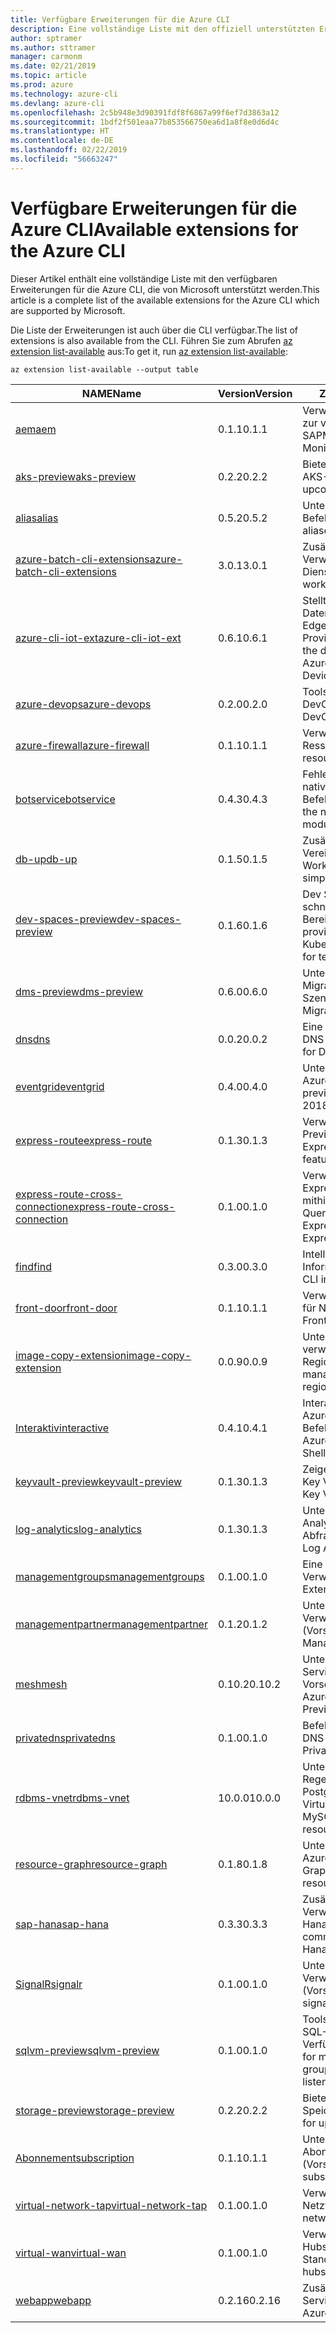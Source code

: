 ```yaml
---
title: Verfügbare Erweiterungen für die Azure CLI
description: Eine vollständige Liste mit den offiziell unterstützten Erweiterungen für die Azure CLI
author: sptramer
ms.author: sttramer
manager: carmonm
ms.date: 02/21/2019
ms.topic: article
ms.prod: azure
ms.technology: azure-cli
ms.devlang: azure-cli
ms.openlocfilehash: 2c5b948e3d90391fdf8f6867a99f6ef7d3863a12
ms.sourcegitcommit: 1bdf2f501eaa77b853566750ea6d1a8f8e0d6d4c
ms.translationtype: HT
ms.contentlocale: de-DE
ms.lasthandoff: 02/22/2019
ms.locfileid: "56663247"
---
```

# <a name="available-extensions-for-the-azure-cli"></a><span data-ttu-id="a3932-103">Verfügbare Erweiterungen für die Azure CLI</span><span class="sxs-lookup"><span data-stu-id="a3932-103">Available extensions for the Azure CLI</span></span>

<span data-ttu-id="a3932-104">Dieser Artikel enthält eine vollständige Liste mit den verfügbaren Erweiterungen für die Azure CLI, die von Microsoft unterstützt werden.</span><span class="sxs-lookup"><span data-stu-id="a3932-104">This article is a complete list of the available extensions for the Azure CLI which are supported by Microsoft.</span></span>

<span data-ttu-id="a3932-105">Die Liste der Erweiterungen ist auch über die CLI verfügbar.</span><span class="sxs-lookup"><span data-stu-id="a3932-105">The list of extensions is also available  from the CLI.</span></span> <span data-ttu-id="a3932-106">Führen Sie zum Abrufen [az extension list-available](/cli/azure/extension?view=azure-cli-latest#az-extension-list-available) aus:</span><span class="sxs-lookup"><span data-stu-id="a3932-106">To get it, run [az extension list-available](/cli/azure/extension?view=azure-cli-latest#az-extension-list-available):</span></span>

```azurecli-interactive
az extension list-available --output table
```

| <span data-ttu-id="a3932-107">NAME</span><span class="sxs-lookup"><span data-stu-id="a3932-107">Name</span></span> | <span data-ttu-id="a3932-108">Version</span><span class="sxs-lookup"><span data-stu-id="a3932-108">Version</span></span> | <span data-ttu-id="a3932-109">Zusammenfassung</span><span class="sxs-lookup"><span data-stu-id="a3932-109">Summary</span></span> | <span data-ttu-id="a3932-110">Vorschau</span><span class="sxs-lookup"><span data-stu-id="a3932-110">Preview</span></span> |
|------|---------|---------|---------|
| [<span data-ttu-id="a3932-111">aem</span><span class="sxs-lookup"><span data-stu-id="a3932-111">aem</span></span>](https://github.com/Azure/azure-cli-extensions) | <span data-ttu-id="a3932-112">0.1.1</span><span class="sxs-lookup"><span data-stu-id="a3932-112">0.1.1</span></span> | <span data-ttu-id="a3932-113">Verwalten der Azure-Erweiterungen zur verbesserten Überwachung für SAP</span><span class="sxs-lookup"><span data-stu-id="a3932-113">Manage Azure Enhanced Monitoring Extensions for SAP</span></span> |  |
| [<span data-ttu-id="a3932-114">aks-preview</span><span class="sxs-lookup"><span data-stu-id="a3932-114">aks-preview</span></span>](https://github.com/Azure/azure-cli-extensions/tree/master/src/aks-preview) | <span data-ttu-id="a3932-115">0.2.2</span><span class="sxs-lookup"><span data-stu-id="a3932-115">0.2.2</span></span> | <span data-ttu-id="a3932-116">Bietet eine Vorschau für zukünftige AKS-Features</span><span class="sxs-lookup"><span data-stu-id="a3932-116">Provides a preview for upcoming AKS features</span></span> | <span data-ttu-id="a3932-117">Ja</span><span class="sxs-lookup"><span data-stu-id="a3932-117">Yes</span></span> |
| [<span data-ttu-id="a3932-118">alias</span><span class="sxs-lookup"><span data-stu-id="a3932-118">alias</span></span>](https://github.com/Azure/azure-cli-extensions) | <span data-ttu-id="a3932-119">0.5.2</span><span class="sxs-lookup"><span data-stu-id="a3932-119">0.5.2</span></span> | <span data-ttu-id="a3932-120">Unterstützung für Befehlsaliase</span><span class="sxs-lookup"><span data-stu-id="a3932-120">Support for command aliases</span></span> | <span data-ttu-id="a3932-121">Ja</span><span class="sxs-lookup"><span data-stu-id="a3932-121">Yes</span></span> |
| [<span data-ttu-id="a3932-122">azure-batch-cli-extensions</span><span class="sxs-lookup"><span data-stu-id="a3932-122">azure-batch-cli-extensions</span></span>](https://github.com/Azure/azure-batch-cli-extensions) | <span data-ttu-id="a3932-123">3.0.1</span><span class="sxs-lookup"><span data-stu-id="a3932-123">3.0.1</span></span> | <span data-ttu-id="a3932-124">Zusätzliche Befehle für die Verwendung des Azure Batch-Diensts</span><span class="sxs-lookup"><span data-stu-id="a3932-124">Additional commands for working with Azure Batch service</span></span> |  |
| [<span data-ttu-id="a3932-125">azure-cli-iot-ext</span><span class="sxs-lookup"><span data-stu-id="a3932-125">azure-cli-iot-ext</span></span>](https://github.com/azure/azure-iot-cli-extension) | <span data-ttu-id="a3932-126">0.6.1</span><span class="sxs-lookup"><span data-stu-id="a3932-126">0.6.1</span></span> | <span data-ttu-id="a3932-127">Stellt die Befehlsebene der Datenebene für Azure IoT Hub, IoT Edge und den IoT Device Provisioning-Dienst bereit</span><span class="sxs-lookup"><span data-stu-id="a3932-127">Provides the data plane command layer for Azure IoT Hub, IoT Edge and IoT Device Provisioning Service</span></span> |  |
| [<span data-ttu-id="a3932-128">azure-devops</span><span class="sxs-lookup"><span data-stu-id="a3932-128">azure-devops</span></span>](https://github.com/Microsoft/azure-devops-cli-extension) | <span data-ttu-id="a3932-129">0.2.0</span><span class="sxs-lookup"><span data-stu-id="a3932-129">0.2.0</span></span> | <span data-ttu-id="a3932-130">Tools zum Verwalten von Azure DevOps</span><span class="sxs-lookup"><span data-stu-id="a3932-130">Tools for managing Azure DevOps.</span></span> | <span data-ttu-id="a3932-131">Ja</span><span class="sxs-lookup"><span data-stu-id="a3932-131">Yes</span></span> |
| [<span data-ttu-id="a3932-132">azure-firewall</span><span class="sxs-lookup"><span data-stu-id="a3932-132">azure-firewall</span></span>](https://github.com/Azure/azure-cli-extensions/tree/master/src/azure-firewall) | <span data-ttu-id="a3932-133">0.1.1</span><span class="sxs-lookup"><span data-stu-id="a3932-133">0.1.1</span></span> | <span data-ttu-id="a3932-134">Verwalten von Azure Firewall-Ressourcen</span><span class="sxs-lookup"><span data-stu-id="a3932-134">Manage Azure Firewall resources.</span></span> | <span data-ttu-id="a3932-135">Ja</span><span class="sxs-lookup"><span data-stu-id="a3932-135">Yes</span></span> |
| [<span data-ttu-id="a3932-136">botservice</span><span class="sxs-lookup"><span data-stu-id="a3932-136">botservice</span></span>](https://github.com/Azure/azure-cli-extensions) | <span data-ttu-id="a3932-137">0.4.3</span><span class="sxs-lookup"><span data-stu-id="a3932-137">0.4.3</span></span> | <span data-ttu-id="a3932-138">Fehlerbehebungen für Probleme im nativen botservice-CLI-Befehlsmodul.</span><span class="sxs-lookup"><span data-stu-id="a3932-138">Bug fixes for issues in the native botservice cli command module.</span></span> | <span data-ttu-id="a3932-139">Ja</span><span class="sxs-lookup"><span data-stu-id="a3932-139">Yes</span></span> |
| [<span data-ttu-id="a3932-140">db-up</span><span class="sxs-lookup"><span data-stu-id="a3932-140">db-up</span></span>](https://github.com/Azure/azure-cli-extensions/tree/master/src/db-up) | <span data-ttu-id="a3932-141">0.1.5</span><span class="sxs-lookup"><span data-stu-id="a3932-141">0.1.5</span></span> | <span data-ttu-id="a3932-142">Zusätzliche Befehle zum Vereinfachen von Azure Database-Workflows.</span><span class="sxs-lookup"><span data-stu-id="a3932-142">Additional commands to simplify Azure Database workflows.</span></span> | <span data-ttu-id="a3932-143">Ja</span><span class="sxs-lookup"><span data-stu-id="a3932-143">Yes</span></span> |
| [<span data-ttu-id="a3932-144">dev-spaces-preview</span><span class="sxs-lookup"><span data-stu-id="a3932-144">dev-spaces-preview</span></span>](https://github.com/Azure/azure-cli-extensions) | <span data-ttu-id="a3932-145">0.1.6</span><span class="sxs-lookup"><span data-stu-id="a3932-145">0.1.6</span></span> | <span data-ttu-id="a3932-146">Dev Spaces ermöglicht eine schnelle, iterative Kubernetes-Bereitstellung für Teams.</span><span class="sxs-lookup"><span data-stu-id="a3932-146">Dev Spaces provides a rapid, iterative Kubernetes development experience for teams.</span></span> | <span data-ttu-id="a3932-147">Ja</span><span class="sxs-lookup"><span data-stu-id="a3932-147">Yes</span></span> |
| [<span data-ttu-id="a3932-148">dms-preview</span><span class="sxs-lookup"><span data-stu-id="a3932-148">dms-preview</span></span>](https://github.com/Azure/azure-cli-extensions/tree/master/src/dms-preview) | <span data-ttu-id="a3932-149">0.6.0</span><span class="sxs-lookup"><span data-stu-id="a3932-149">0.6.0</span></span> | <span data-ttu-id="a3932-150">Unterstützung für neue Database Migration Service-Szenarien.</span><span class="sxs-lookup"><span data-stu-id="a3932-150">Support for new Database Migration Service scenarios.</span></span> | <span data-ttu-id="a3932-151">Ja</span><span class="sxs-lookup"><span data-stu-id="a3932-151">Yes</span></span> |
| [<span data-ttu-id="a3932-152">dns</span><span class="sxs-lookup"><span data-stu-id="a3932-152">dns</span></span>](https://github.com/Azure/azure-cli-extensions) | <span data-ttu-id="a3932-153">0.0.2</span><span class="sxs-lookup"><span data-stu-id="a3932-153">0.0.2</span></span> | <span data-ttu-id="a3932-154">Eine Azure CLI-Erweiterung für DNS-Zonen</span><span class="sxs-lookup"><span data-stu-id="a3932-154">An Azure CLI Extension for DNS zones</span></span> |  |
| [<span data-ttu-id="a3932-155">eventgrid</span><span class="sxs-lookup"><span data-stu-id="a3932-155">eventgrid</span></span>](https://github.com/Azure/azure-cli-extensions) | <span data-ttu-id="a3932-156">0.4.0</span><span class="sxs-lookup"><span data-stu-id="a3932-156">0.4.0</span></span> | <span data-ttu-id="a3932-157">Unterstützung für Features von Azure EventGrid 2018-09-15-preview</span><span class="sxs-lookup"><span data-stu-id="a3932-157">Support for Azure EventGrid 2018-09-15-preview features</span></span> | <span data-ttu-id="a3932-158">Ja</span><span class="sxs-lookup"><span data-stu-id="a3932-158">Yes</span></span> |
| [<span data-ttu-id="a3932-159">express-route</span><span class="sxs-lookup"><span data-stu-id="a3932-159">express-route</span></span>](https://github.com/Azure/azure-cli-extensions/tree/master/src/express-route) | <span data-ttu-id="a3932-160">0.1.3</span><span class="sxs-lookup"><span data-stu-id="a3932-160">0.1.3</span></span> | <span data-ttu-id="a3932-161">Verwalten von Expressroute mit Previewfunktionen</span><span class="sxs-lookup"><span data-stu-id="a3932-161">Manage ExpressRoutes with preview features.</span></span> | <span data-ttu-id="a3932-162">Ja</span><span class="sxs-lookup"><span data-stu-id="a3932-162">Yes</span></span> |
| [<span data-ttu-id="a3932-163">express-route-cross-connection</span><span class="sxs-lookup"><span data-stu-id="a3932-163">express-route-cross-connection</span></span>](https://github.com/Azure/azure-cli-extensions/tree/master/src/express-route-cross-connection) | <span data-ttu-id="a3932-164">0.1.0</span><span class="sxs-lookup"><span data-stu-id="a3932-164">0.1.0</span></span> | <span data-ttu-id="a3932-165">Verwalten von benutzerdefinierten ExpressRoute-Verbindungen mithilfe einer ExpressRoute-Querverbindung</span><span class="sxs-lookup"><span data-stu-id="a3932-165">Manage customer ExpressRoute circuits using an ExpressRoute cross-connection.</span></span> |  |
| [<span data-ttu-id="a3932-166">find</span><span class="sxs-lookup"><span data-stu-id="a3932-166">find</span></span>](https://github.com/Azure/azure-cli-extensions/tree/master/src/find) | <span data-ttu-id="a3932-167">0.3.0</span><span class="sxs-lookup"><span data-stu-id="a3932-167">0.3.0</span></span> | <span data-ttu-id="a3932-168">Intelligentes Abfragen von CLI-Informationen</span><span class="sxs-lookup"><span data-stu-id="a3932-168">Intelligent querying for CLI information.</span></span> | <span data-ttu-id="a3932-169">Ja</span><span class="sxs-lookup"><span data-stu-id="a3932-169">Yes</span></span> |
| [<span data-ttu-id="a3932-170">front-door</span><span class="sxs-lookup"><span data-stu-id="a3932-170">front-door</span></span>](https://github.com/Azure/azure-cli-extensions/tree/master/src/front-door) | <span data-ttu-id="a3932-171">0.1.1</span><span class="sxs-lookup"><span data-stu-id="a3932-171">0.1.1</span></span> | <span data-ttu-id="a3932-172">Verwalten von Front Door-Instanzen für Netzwerke</span><span class="sxs-lookup"><span data-stu-id="a3932-172">Manage networking Front Doors.</span></span> | <span data-ttu-id="a3932-173">Ja</span><span class="sxs-lookup"><span data-stu-id="a3932-173">Yes</span></span> |
| [<span data-ttu-id="a3932-174">image-copy-extension</span><span class="sxs-lookup"><span data-stu-id="a3932-174">image-copy-extension</span></span>](https://github.com/Azure/azure-cli-extensions) | <span data-ttu-id="a3932-175">0.0.9</span><span class="sxs-lookup"><span data-stu-id="a3932-175">0.0.9</span></span> | <span data-ttu-id="a3932-176">Unterstützung für das Kopieren verwalteter VM-Images zwischen Regionen</span><span class="sxs-lookup"><span data-stu-id="a3932-176">Support for copying managed vm images between regions</span></span> |  |
| [<span data-ttu-id="a3932-177">Interaktiv</span><span class="sxs-lookup"><span data-stu-id="a3932-177">interactive</span></span>](https://github.com/Azure/azure-cli) | <span data-ttu-id="a3932-178">0.4.1</span><span class="sxs-lookup"><span data-stu-id="a3932-178">0.4.1</span></span> | <span data-ttu-id="a3932-179">Interaktive Shell der Microsoft Azure-Befehlszeilenschnittstelle</span><span class="sxs-lookup"><span data-stu-id="a3932-179">Microsoft Azure Command-Line Interactive Shell</span></span> | <span data-ttu-id="a3932-180">Ja</span><span class="sxs-lookup"><span data-stu-id="a3932-180">Yes</span></span> |
| [<span data-ttu-id="a3932-181">keyvault-preview</span><span class="sxs-lookup"><span data-stu-id="a3932-181">keyvault-preview</span></span>](https://github.com/Azure/azure-keyvault-cli-extension) | <span data-ttu-id="a3932-182">0.1.3</span><span class="sxs-lookup"><span data-stu-id="a3932-182">0.1.3</span></span> | <span data-ttu-id="a3932-183">Zeigen Sie eine Vorschau der Azure Key Vault-Befehle an.</span><span class="sxs-lookup"><span data-stu-id="a3932-183">Preview Azure Key Vault commands.</span></span> | <span data-ttu-id="a3932-184">Ja</span><span class="sxs-lookup"><span data-stu-id="a3932-184">Yes</span></span> |
| [<span data-ttu-id="a3932-185">log-analytics</span><span class="sxs-lookup"><span data-stu-id="a3932-185">log-analytics</span></span>](https://github.com/Azure/azure-cli-extensions/tree/master/src/log-analytics) | <span data-ttu-id="a3932-186">0.1.3</span><span class="sxs-lookup"><span data-stu-id="a3932-186">0.1.3</span></span> | <span data-ttu-id="a3932-187">Unterstützung für Azure Log Analytics-Abfragefunktionen</span><span class="sxs-lookup"><span data-stu-id="a3932-187">Support for Azure Log Analytics query capabilities.</span></span> | <span data-ttu-id="a3932-188">Ja</span><span class="sxs-lookup"><span data-stu-id="a3932-188">Yes</span></span> |
| [<span data-ttu-id="a3932-189">managementgroups</span><span class="sxs-lookup"><span data-stu-id="a3932-189">managementgroups</span></span>](https://github.com/Azure/azure-cli-extensions) | <span data-ttu-id="a3932-190">0.1.0</span><span class="sxs-lookup"><span data-stu-id="a3932-190">0.1.0</span></span> | <span data-ttu-id="a3932-191">Eine Azure CLI-Erweiterung für Verwaltungsgruppen</span><span class="sxs-lookup"><span data-stu-id="a3932-191">An Azure CLI Extension for Management Groups</span></span> |  |
| [<span data-ttu-id="a3932-192">managementpartner</span><span class="sxs-lookup"><span data-stu-id="a3932-192">managementpartner</span></span>](https://github.com/Azure/azure-cli-extensions) | <span data-ttu-id="a3932-193">0.1.2</span><span class="sxs-lookup"><span data-stu-id="a3932-193">0.1.2</span></span> | <span data-ttu-id="a3932-194">Unterstützung für Verwaltungspartner (Vorschauversion)</span><span class="sxs-lookup"><span data-stu-id="a3932-194">Support for Management Partner preview</span></span> |  |
| [<span data-ttu-id="a3932-195">mesh</span><span class="sxs-lookup"><span data-stu-id="a3932-195">mesh</span></span>](https://github.com/Azure/azure-cli-extensions) | <span data-ttu-id="a3932-196">0.10.2</span><span class="sxs-lookup"><span data-stu-id="a3932-196">0.10.2</span></span> | <span data-ttu-id="a3932-197">Unterstützung für Microsoft Azure Service Fabric Mesh: Öffentliche Vorschau</span><span class="sxs-lookup"><span data-stu-id="a3932-197">Support for Microsoft Azure Service Fabric Mesh - Public Preview</span></span> | <span data-ttu-id="a3932-198">Ja</span><span class="sxs-lookup"><span data-stu-id="a3932-198">Yes</span></span> |
| [<span data-ttu-id="a3932-199">privatedns</span><span class="sxs-lookup"><span data-stu-id="a3932-199">privatedns</span></span>](https://github.com/Azure/azure-cli-extensions) | <span data-ttu-id="a3932-200">0.1.0</span><span class="sxs-lookup"><span data-stu-id="a3932-200">0.1.0</span></span> | <span data-ttu-id="a3932-201">Befehle zum Verwalten von privaten DNS-Zonen</span><span class="sxs-lookup"><span data-stu-id="a3932-201">Commands to manage Private DNS Zones</span></span> | <span data-ttu-id="a3932-202">Ja</span><span class="sxs-lookup"><span data-stu-id="a3932-202">Yes</span></span> |
| [<span data-ttu-id="a3932-203">rdbms-vnet</span><span class="sxs-lookup"><span data-stu-id="a3932-203">rdbms-vnet</span></span>](https://github.com/Azure/azure-cli-extensions) | <span data-ttu-id="a3932-204">10.0.0</span><span class="sxs-lookup"><span data-stu-id="a3932-204">10.0.0</span></span> | <span data-ttu-id="a3932-205">Unterstützung für Virtual Network-Regeln in Azure MySQL- und Azure PostgreSQL-Ressourcen</span><span class="sxs-lookup"><span data-stu-id="a3932-205">Support for Virtual Network rules in Azure MySQL and Azure PostgreSQL resources</span></span> |  |
| [<span data-ttu-id="a3932-206">resource-graph</span><span class="sxs-lookup"><span data-stu-id="a3932-206">resource-graph</span></span>](https://github.com/Azure/azure-cli-extensions/tree/master/src/resource-graph) | <span data-ttu-id="a3932-207">0.1.8</span><span class="sxs-lookup"><span data-stu-id="a3932-207">0.1.8</span></span> | <span data-ttu-id="a3932-208">Unterstützung für das Abfragen von Azure-Ressourcen mit Resource Graph.</span><span class="sxs-lookup"><span data-stu-id="a3932-208">Support for querying Azure resources with Resource Graph.</span></span> | <span data-ttu-id="a3932-209">Ja</span><span class="sxs-lookup"><span data-stu-id="a3932-209">Yes</span></span> |
| [<span data-ttu-id="a3932-210">sap-hana</span><span class="sxs-lookup"><span data-stu-id="a3932-210">sap-hana</span></span>](https://github.com/Azure/azure-hanaonazure-cli-extension) | <span data-ttu-id="a3932-211">0.3.3</span><span class="sxs-lookup"><span data-stu-id="a3932-211">0.3.3</span></span> | <span data-ttu-id="a3932-212">Zusätzliche Befehle für die Verwendung von SAP-HanaOnAzure-Instanzen.</span><span class="sxs-lookup"><span data-stu-id="a3932-212">Additional commands for working with SAP HanaOnAzure instances.</span></span> |  |
| [<span data-ttu-id="a3932-213">SignalR</span><span class="sxs-lookup"><span data-stu-id="a3932-213">signalr</span></span>](https://github.com/Azure/azure-cli-extensions) | <span data-ttu-id="a3932-214">0.1.0</span><span class="sxs-lookup"><span data-stu-id="a3932-214">0.1.0</span></span> | <span data-ttu-id="a3932-215">Unterstützung für die SignalR-Verwaltung (Vorschauversion)</span><span class="sxs-lookup"><span data-stu-id="a3932-215">Support for signalr management preview.</span></span> | <span data-ttu-id="a3932-216">Ja</span><span class="sxs-lookup"><span data-stu-id="a3932-216">Yes</span></span> |
| [<span data-ttu-id="a3932-217">sqlvm-preview</span><span class="sxs-lookup"><span data-stu-id="a3932-217">sqlvm-preview</span></span>](https://github.com/Azure/azure-cli-extensions/tree/master/src/sqlvm-preview) | <span data-ttu-id="a3932-218">0.1.0</span><span class="sxs-lookup"><span data-stu-id="a3932-218">0.1.0</span></span> | <span data-ttu-id="a3932-219">Tools zum Verwalten von virtuellen SQL-Computern, Gruppen und Verfügbarkeitsgruppenlistenern</span><span class="sxs-lookup"><span data-stu-id="a3932-219">Tools for managing SQL virtual machines, groups and availability group listeners.</span></span> | <span data-ttu-id="a3932-220">Ja</span><span class="sxs-lookup"><span data-stu-id="a3932-220">Yes</span></span> |
| [<span data-ttu-id="a3932-221">storage-preview</span><span class="sxs-lookup"><span data-stu-id="a3932-221">storage-preview</span></span>](https://github.com/Azure/azure-cli-extensions/tree/master/src/storage-preview) | <span data-ttu-id="a3932-222">0.2.2</span><span class="sxs-lookup"><span data-stu-id="a3932-222">0.2.2</span></span> | <span data-ttu-id="a3932-223">Bietet eine Vorschau für zukünftige Speicherfeatures.</span><span class="sxs-lookup"><span data-stu-id="a3932-223">Provides a preview for upcoming storage features.</span></span> | <span data-ttu-id="a3932-224">Ja</span><span class="sxs-lookup"><span data-stu-id="a3932-224">Yes</span></span> |
| [<span data-ttu-id="a3932-225">Abonnement</span><span class="sxs-lookup"><span data-stu-id="a3932-225">subscription</span></span>](https://github.com/Azure/azure-cli-extensions) | <span data-ttu-id="a3932-226">0.1.1</span><span class="sxs-lookup"><span data-stu-id="a3932-226">0.1.1</span></span> | <span data-ttu-id="a3932-227">Unterstützung für die Abonnementverwaltung (Vorschauversion)</span><span class="sxs-lookup"><span data-stu-id="a3932-227">Support for subscription management preview.</span></span> |  |
| [<span data-ttu-id="a3932-228">virtual-network-tap</span><span class="sxs-lookup"><span data-stu-id="a3932-228">virtual-network-tap</span></span>](https://github.com/Azure/azure-cli-extensions/tree/master/src/virtual-network-tap) | <span data-ttu-id="a3932-229">0.1.0</span><span class="sxs-lookup"><span data-stu-id="a3932-229">0.1.0</span></span> | <span data-ttu-id="a3932-230">Verwalten von TAPs für virtuelle Netzwerke (VTAP)</span><span class="sxs-lookup"><span data-stu-id="a3932-230">Manage virtual network taps (VTAP).</span></span> | <span data-ttu-id="a3932-231">Ja</span><span class="sxs-lookup"><span data-stu-id="a3932-231">Yes</span></span> |
| [<span data-ttu-id="a3932-232">virtual-wan</span><span class="sxs-lookup"><span data-stu-id="a3932-232">virtual-wan</span></span>](https://github.com/Azure/azure-cli-extensions/tree/master/src/virtual-wan) | <span data-ttu-id="a3932-233">0.1.0</span><span class="sxs-lookup"><span data-stu-id="a3932-233">0.1.0</span></span> | <span data-ttu-id="a3932-234">Verwalten von virtuellen WANs, Hubs, VPN-Gateways und VPN-Standorten</span><span class="sxs-lookup"><span data-stu-id="a3932-234">Manage virtual WAN, hubs, VPN gateways and VPN sites.</span></span> | <span data-ttu-id="a3932-235">Ja</span><span class="sxs-lookup"><span data-stu-id="a3932-235">Yes</span></span> |
| [<span data-ttu-id="a3932-236">webapp</span><span class="sxs-lookup"><span data-stu-id="a3932-236">webapp</span></span>](https://github.com/Azure/azure-cli-extensions) | <span data-ttu-id="a3932-237">0.2.16</span><span class="sxs-lookup"><span data-stu-id="a3932-237">0.2.16</span></span> | <span data-ttu-id="a3932-238">Zusätzliche Befehle für Azure App Service</span><span class="sxs-lookup"><span data-stu-id="a3932-238">Additional commands for Azure AppService.</span></span> | <span data-ttu-id="a3932-239">Ja</span><span class="sxs-lookup"><span data-stu-id="a3932-239">Yes</span></span> |